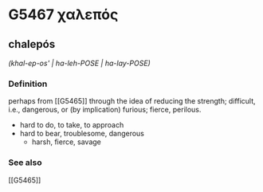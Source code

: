 # G5467 χαλεπός

## chalepós

_(khal-ep-os' | ha-leh-POSE | ha-lay-POSE)_

### Definition

perhaps from [[G5465]] through the idea of reducing the strength; difficult, i.e., dangerous, or (by implication) furious; fierce, perilous.

- hard to do, to take, to approach
- hard to bear, troublesome, dangerous
  - harsh, fierce, savage

### See also

[[G5465]]

